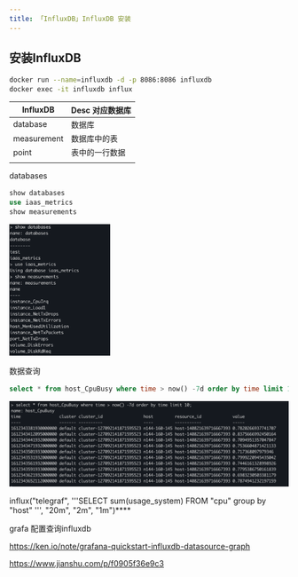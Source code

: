 ```yaml
---
title: 「InfluxDB」InfluxDB 安装
---
```




## 安装InfluxDB

```sh
docker run --name=influxdb -d -p 8086:8086 influxdb
docker exec -it influxdb influx
```





| InfluxDB    | Desc 对应数据库 |
| ----------- | --------------- |
| database    | 数据库          |
| measurement | 数据库中的表    |
| point       | 表中的一行数据  |
|             |                 |





databases

```sql
show databases
use iaas_metrics
show measurements
```

<img src="install_influxdb/image-20210208173710328.png" alt="image-20210208173710328" style="zoom:33%;" />

数据查询

```sql
select * from host_CpuBusy where time > now() -7d order by time limit 10;
```

![image-20210208173408121](install_influxdb/image-20210208173408121.png)





influx("telegraf", '''SELECT sum(usage_system)  FROM "cpu"   group by "host" ''', "20m", "2m", "1m")****



grafa 配置查询influxdb

https://ken.io/note/grafana-quickstart-influxdb-datasource-graph



https://www.jianshu.com/p/f0905f36e9c3
